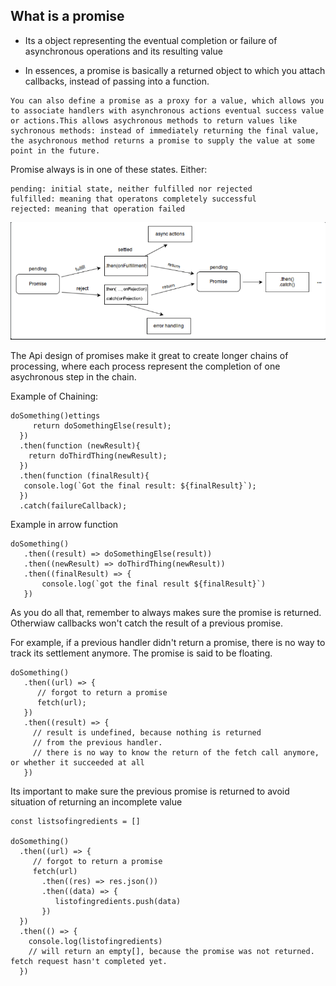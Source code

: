 ## What is a promise
 - Its a object representing the eventual completion or failure of asynchronous operations and its resulting value

 - In essences, a promise is basically a returned object to which you attach callbacks, instead of passing into a function. 


 ```
 You can also define a promise as a proxy for a value, which allows you to associate handlers with asynchronous actions eventual success value or actions.This allows asychronous methods to return values like sychronous methods: instead of immediately returning the final value, the asychronous method returns a promise to supply the value at some point in the future.

```
Promise always is in one of these states. Either:

    pending: initial state, neither fulfilled nor rejected
    fulfilled: meaning that operatons completely successful
    rejected: meaning that operation failed

  ![picture showing the process of promise states](https://github.com/kihuni/Javascript_back-end/blob/main/Screenshot%20from%202023-08-16%2002-31-19.png)
              
 The Api design of promises make it great to create longer chains of processing, where each process represent the completion of one asychronous step in the chain.
 
 Example of Chaining:

 ```
 doSomething()ettings
      return doSomethingElse(result);
   })
   .then(function (newResult){
     return doThirdThing(newResult);
   })
   .then(function (finalResult){
    console.log(`Got the final result: ${finalResult}`);
   })
   .catch(failureCallback);
 
 ```
 Example in arrow function
 ```
 doSomething()
    .then((result) => doSomethingElse(result))
    .then((newResult) => doThirdThing(newResult))
    .then((finalResult) => {
        console.log(`got the final result ${finalResult}`)
    })
 ```
 As you do all that, remember to always makes sure the promise is returned. Otherwiaw callbacks won't catch the result of a previous promise.

 For example, if a previous handler didn't return a promise, there is no way to track its settlement anymore. The promise is said to be floating.

```
doSomething()
   .then((url) => {
      // forgot to return a promise
      fetch(url);
   })
   .then((result) => {
     // result is undefined, because nothing is returned
     // from the previous handler.
     // there is no way to know the return of the fetch call anymore, or whether it succeeded at all
   })
```
Its important to make sure the previous promise is returned to avoid situation of returning an incomplete value

```
const listsofingredients = []

doSomething()
  .then((url) => {
     // forgot to return a promise
     fetch(url)
       .then((res) => res.json())
       .then((data) => {
          listofingredients.push(data)
       })
  })
  .then(() => {
    console.log(listofingredients)
    // will return an empty[], because the promise was not returned. fetch request hasn't completed yet.
  })
```
